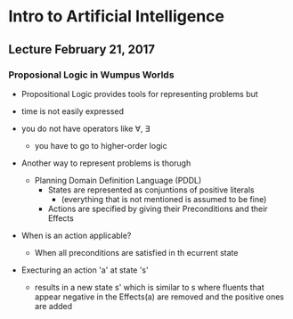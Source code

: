 # Intro to Artificial Intelligence
## Lecture February 21, 2017
### Proposional Logic in Wumpus Worlds

* Propositional Logic provides tools for representing problems but 
 * time is not easily expressed
 * you do not have operators
    like ∀, ∃
    
    * you have to go to higher-order logic
    
* Another way to represent problems is thorugh 
  * Planning Domain Definition Language (PDDL)
    * States are represented as conjuntions of positive literals
      * (everything that is not mentioned is assumed to be fine)
    * Actions are specified by giving their Preconditions and their Effects

* When is an action applicable?
  * When all preconditions are satisfied in th ecurrent state
  
* Execturing an action 'a' at state 's'
  * results in a new state s' which is similar to s where fluents that appear negative in the Effects(a) are removed and the positive ones are added 
  
